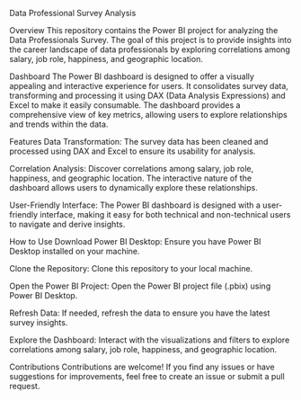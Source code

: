 Data Professional Survey Analysis


Overview
This repository contains the Power BI project for analyzing the Data Professionals Survey. The goal of this project is to provide insights into the career landscape of data professionals by exploring correlations among salary, job role, happiness, and geographic location.

Dashboard
The Power BI dashboard is designed to offer a visually appealing and interactive experience for users. It consolidates survey data, transforming and processing it using DAX (Data Analysis Expressions) and Excel to make it easily consumable. The dashboard provides a comprehensive view of key metrics, allowing users to explore relationships and trends within the data.

Features
Data Transformation: The survey data has been cleaned and processed using DAX and Excel to ensure its usability for analysis.

Correlation Analysis: Discover correlations among salary, job role, happiness, and geographic location. The interactive nature of the dashboard allows users to dynamically explore these relationships.

User-Friendly Interface: The Power BI dashboard is designed with a user-friendly interface, making it easy for both technical and non-technical users to navigate and derive insights.

How to Use
Download Power BI Desktop: Ensure you have Power BI Desktop installed on your machine.

Clone the Repository: Clone this repository to your local machine.

Open the Power BI Project: Open the Power BI project file (.pbix) using Power BI Desktop.

Refresh Data: If needed, refresh the data to ensure you have the latest survey insights.

Explore the Dashboard: Interact with the visualizations and filters to explore correlations among salary, job role, happiness, and geographic location.

Contributions
Contributions are welcome! If you find any issues or have suggestions for improvements, feel free to create an issue or submit a pull request.
